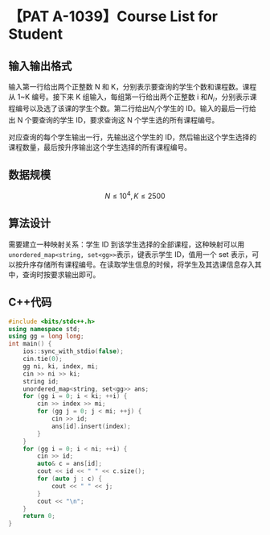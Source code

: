 # 【PAT A-1039】Course List for Student

## 输入输出格式

输入第一行给出两个正整数 N 和 K，分别表示要查询的学生个数和课程数。课程从 1~K 编号。接下来 K 组输入，每组第一行给出两个正整数 i 和$N_i$，分别表示课程编号以及选了该课的学生个数。第二行给出$N_i$个学生的 ID。输入的最后一行给出 N 个要查询的学生 ID，要求查询这 N 个学生选的所有课程编号。

对应查询的每个学生输出一行，先输出这个学生的 ID，然后输出这个学生选择的课程数量，最后按升序输出这个学生选择的所有课程编号。

## 数据规模

$$N\le {10}^4,K\le 2500$$

## 算法设计

需要建立一种映射关系：学生 ID 到该学生选择的全部课程，这种映射可以用`unordered_map<string, set<gg>>`表示，键表示学生 ID，值用一个 set 表示，可以按升序存储所有课程编号。在读取学生信息的时候，将学生及其选课信息存入其中，查询时按要求输出即可。

## C++代码

```cpp
#include <bits/stdc++.h>
using namespace std;
using gg = long long;
int main() {
    ios::sync_with_stdio(false);
    cin.tie(0);
    gg ni, ki, index, mi;
    cin >> ni >> ki;
    string id;
    unordered_map<string, set<gg>> ans;
    for (gg i = 0; i < ki; ++i) {
        cin >> index >> mi;
        for (gg j = 0; j < mi; ++j) {
            cin >> id;
            ans[id].insert(index);
        }
    }
    for (gg i = 0; i < ni; ++i) {
        cin >> id;
        auto& c = ans[id];
        cout << id << " " << c.size();
        for (auto j : c) {
            cout << " " << j;
        }
        cout << "\n";
    }
    return 0;
}
```
